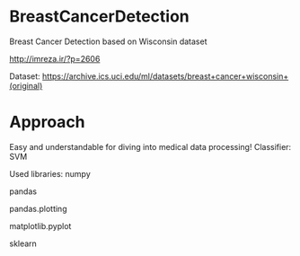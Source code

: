 # BreastCancerDetection
Breast Cancer Detection based on Wisconsin dataset

http://imreza.ir/?p=2606

Dataset: https://archive.ics.uci.edu/ml/datasets/breast+cancer+wisconsin+(original)

# Approach
Easy and understandable for diving into medical data processing!
Classifier: SVM

Used libraries:
numpy

pandas

pandas.plotting

matplotlib.pyplot

sklearn
